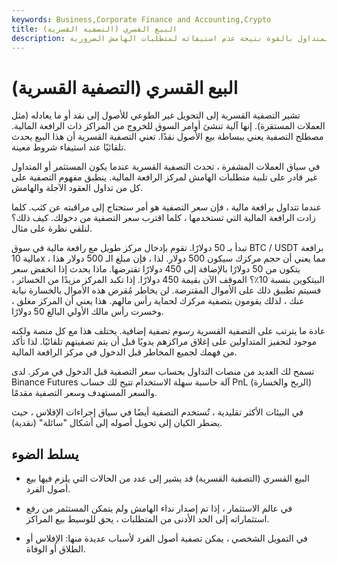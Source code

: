 ```yaml
---
keywords: Business,Corporate Finance and Accounting,Crypto
title: البيع القسري (التصفية القسرية)
description: التصفية الإجبارية. عندما يتم إغلاق مركز الرافعة المالية للمتداول بالقوة نتيجة عدم استيفائه لمتطلبات الهامش الضرورية.
---
```


# البيع القسري (التصفية القسرية)
تشير التصفية القسرية إلى التحويل غير الطوعي للأصول إلى نقد أو ما يعادله (مثل العملات المستقرة). إنها آلية تنشئ أوامر السوق للخروج من المراكز ذات الرافعة المالية. مصطلح التصفية يعني ببساطة بيع الأصول نقدًا. تعني التصفية القسرية أن هذا البيع يحدث تلقائيًا عند استيفاء شروط معينة.

في سياق العملات المشفرة ، تحدث التصفية القسرية عندما يكون المستثمر أو المتداول غير قادر على تلبية متطلبات الهامش لمركز الرافعة المالية. ينطبق مفهوم التصفية على كل من تداول العقود الآجلة والهامش.

عندما تتداول برافعة مالية ، فإن سعر التصفية هو أمر ستحتاج إلى مراقبته عن كثب. كلما زادت الرافعة المالية التي تستخدمها ، كلما اقترب سعر التصفية من دخولك. كيف ذلك؟ لنلقي نظرة على مثال.

تبدأ بـ 50 دولارًا. تقوم بإدخال مركز طويل مع رافعة مالية في سوق BTC / USDT برافعة مالية 10x ، مما يعني أن حجم مركزك سيكون 500 دولار. لذا ، فإن مبلغ الـ 500 دولار هذا يتكون من 50 دولارًا بالإضافة إلى 450 دولارًا تقترضها. ماذا يحدث إذا انخفض سعر البيتكوين بنسبة 10٪؟ الموقف الآن بقيمة 450 دولارًا. إذا تكبد المركز مزيدًا من الخسائر ، فسيتم تطبيق ذلك على الأموال المقترضة. لن يخاطر مُقرض هذه الأموال بالخسارة نيابة عنك ، لذلك يقومون بتصفية مركزك لحماية رأس مالهم. هذا يعني أن المركز مغلق ، وخسرت رأس مالك الأولي البالغ 50 دولارًا.

عادة ما يترتب على التصفية القسرية رسوم تصفية إضافية. يختلف هذا مع كل منصة ولكنه موجود لتحفيز المتداولين على إغلاق مراكزهم يدويًا قبل أن يتم تصفيتهم تلقائيًا. لذا تأكد من فهمك لجميع المخاطر قبل الدخول في مركز الرافعة المالية.

تسمح لك العديد من منصات التداول بحساب سعر التصفية قبل الدخول في مركز. لدى Binance Futures آلة حاسبة سهلة الاستخدام تتيح لك حساب PnL (الربح والخسارة) والسعر المستهدف وسعر التصفية مقدمًا.

في البيئات الأكثر تقليدية ، تُستخدم التصفية أيضًا في سياق إجراءات الإفلاس ، حيث يضطر الكيان إلى تحويل أصوله إلى أشكال "سائلة" (نقدية).

## يسلط الضوء

- البيع القسري (التصفية القسرية) قد يشير إلى عدد من الحالات التي يلزم فيها بيع أصول الفرد.

- في عالم الاستثمار ، إذا تم إصدار نداء الهامش ولم يتمكن المستثمر من رفع استثماراته إلى الحد الأدنى من المتطلبات ، يحق للوسيط بيع المراكز.

- في التمويل الشخصي ، يمكن تصفية أصول الفرد لأسباب عديدة منها: الإفلاس أو الطلاق أو الوفاة.

